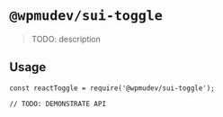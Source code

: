 # `@wpmudev/sui-toggle`

> TODO: description

## Usage

```
const reactToggle = require('@wpmudev/sui-toggle');

// TODO: DEMONSTRATE API
```
